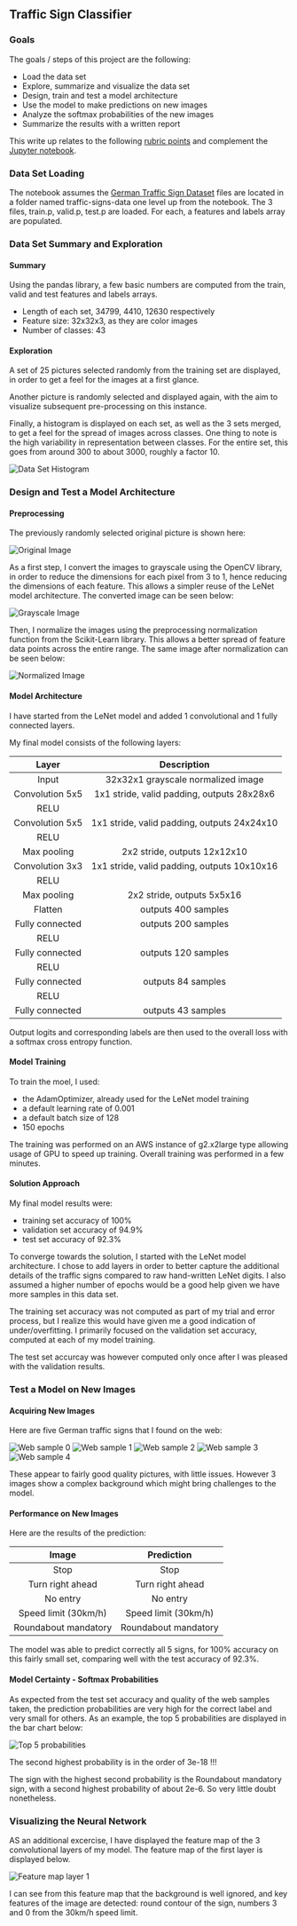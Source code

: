 
## Traffic Sign Classifier

### Goals
The goals / steps of this project are the following:
* Load the data set
* Explore, summarize and visualize the data set
* Design, train and test a model architecture
* Use the model to make predictions on new images
* Analyze the softmax probabilities of the new images
* Summarize the results with a written report

This write up relates to the following [rubric points](https://review.udacity.com/#!/rubrics/481/view) and complement the [Jupyter notebook](https://github.com/schambon77/CarND-Traffic-Sign-Classifier/blob/master/Traffic_Sign_Classifier.ipynb).

### Data Set Loading

The notebook assumes the [German Traffic Sign Dataset](http://benchmark.ini.rub.de/?section=gtsrb&subsection=dataset) files are located in a folder named traffic-signs-data one level up from the notebook. The 3 files, train.p, valid.p, test.p are loaded. For each, a features and labels array are populated.

### Data Set Summary and Exploration

#### Summary
Using the pandas library, a few basic numbers are computed from the train, valid and test features and labels arrays.
* Length of each set, 34799, 4410, 12630 respectively
* Feature size: 32x32x3, as they are color images
* Number of classes: 43

#### Exploration
A set of 25 pictures selected randomly from the training set are displayed, in order to get a feel for the images at a first glance.

Another picture is randomly selected and displayed again, with the aim to visualize subsequent pre-processing on this instance.

Finally, a histogram is displayed on each set, as well as the 3 sets merged, to get a feel for the spread of images across classes. One thing to note is the high variability in representation between classes. For the entire set, this goes from around 300 to about 3000, roughly a factor 10.

![Data Set Histogram][image1]

### Design and Test a Model Architecture

#### Preprocessing

The previously randomly selected original picture is shown here:

![Original Image][image2]

As a first step, I convert the images to grayscale using the OpenCV library, in order to reduce the dimensions for each pixel from 3 to 1, hence reducing the dimensions of each feature. This allows a simpler reuse of the LeNet model architecture. The converted image can be seen below:

![Grayscale Image][image3]

Then, I normalize the images using the preprocessing normalization function from the Scikit-Learn library. This allows a better spread of feature data points across the entire range. The same image after normalization can be seen below:

![Normalized Image][image4]

#### Model Architecture

I have started from the LeNet model and added 1 convolutional and 1 fully connected layers.

My final model consists of the following layers:

| Layer         		|     Description	        					| 
|:---------------------:|:---------------------------------------------:| 
| Input         		| 32x32x1 grayscale normalized image   							| 
| Convolution 5x5     	| 1x1 stride, valid padding, outputs 28x28x6 	|
| RELU					|												|
| Convolution 5x5     	| 1x1 stride, valid padding, outputs 24x24x10 	|
| RELU					|												|
| Max pooling	      	| 2x2 stride,  outputs 12x12x10 				|
| Convolution 3x3     	| 1x1 stride, valid padding, outputs 10x10x16 	|
| RELU					|												|
| Max pooling	      	| 2x2 stride,  outputs 5x5x16 				|
| Flatten 		| outputs 400 samples        									|
| Fully connected		|  outputs 200 samples       									|
| RELU					|												|
| Fully connected		|  outputs 120 samples       									|
| RELU					|												|
| Fully connected		|  outputs 84 samples       									|
| RELU					|												|
| Fully connected		|  outputs 43 samples       									| 

Output logits and corresponding labels are then used to the overall loss with a softmax cross entropy function.

#### Model Training

To train the moel, I used:
* the AdamOptimizer, already used for the LeNet model training
* a default learning rate of 0.001
* a default batch size of 128
* 150 epochs

The training was performed on an AWS instance of g2.x2large type allowing usage of GPU to speed up training. Overall training was performed in a few minutes.

#### Solution Approach

My final model results were:
* training set accuracy of 100%
* validation set accuracy of 94.9% 
* test set accuracy of 92.3%

To converge towards the solution, I started with the LeNet model architecture. I chose to add layers in order to better capture the additional details of the traffic signs compared to raw hand-written LeNet digits. I also assumed a higher number of epochs would be a good help given we have more samples in this data set. 

The training set accuracy was not computed as part of my trial and error process, but I realize this would have given me a good indication of under/overfitting. I primarily focused on the validation set accuracy, computed at each of my model training.

The test set accurcay was however computed only once after I was pleased with the validation results.

### Test a Model on New Images

#### Acquiring New Images

Here are five German traffic signs that I found on the web:

![Web sample 0][image5]
![Web sample 1][image6]
![Web sample 2][image7]
![Web sample 3][image8]
![Web sample 4][image9]

These appear to fairly good quality pictures, with little issues. However 3 images show a complex background which might bring challenges to the model.

#### Performance on New Images

Here are the results of the prediction:

| Image			        |     Prediction	        					| 
|:---------------------:|:---------------------------------------------:| 
| Stop       		| Stop    									| 
| Turn right ahead     			| Turn right ahead 										|
| No entry					| No entry											|
| Speed limit (30km/h)	      		| Speed limit (30km/h)					 				|
| Roundabout mandatory			| Roundabout mandatory      							|

The model was able to predict correctly all 5 signs, for 100% accuracy on this fairly small set, comparing well with the test accuracy of 92.3%.

#### Model Certainty - Softmax Probabilities

As expected from the test set accuracy and quality of the web samples taken, the prediction probabilities are very high for the correct label and very small for others. As an example, the top 5 probabilities are displayed in the bar chart below:

![Top 5 probabilities][image10]

The second highest probability is in the order of 3e-18 !!!

The sign with the highest second probability is the Roundabout mandatory sign, with a second highest probability of about 2e-6. So very little doubt nonetheless.

### Visualizing the Neural Network

AS an additional excercise,  I have displayed the feature map of the 3 convolutional layers of my model. The feature map of the first layer is displayed below.

![Feature map layer 1][image11]

I can see from this feature map that the background is well ignored, and key features of the image are detected: round contour of the sign, numbers 3 and 0 from the 30km/h speed limit.   

[//]: # (Image References)

[image1]: ./data_set_histogram "Data Set Histogram"
[image2]: ./original.png "Original Image"
[image3]: ./grayscale.png "Grayscale Image"
[image4]: ./normalized.png "Normalized Image"
[image5]: ./web_samples/im_cropped_resized0.jpg "Web sample 0"
[image6]: ./web_samples/im_cropped_resized1.jpg "Web sample 1"
[image7]: ./web_samples/im_cropped_resized2.jpg "Web sample 2"
[image8]: ./web_samples/im_cropped_resized3.jpg "Web sample 3"
[image9]: ./web_samples/im_cropped_resized4.jpg "Web sample 4"
[image10]: ./softmax_probs.png "Top 5 probabilities"
[image11]: ./feature_map_layer1.png "Feature map layer 1"

